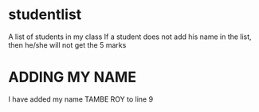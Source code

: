 # studentlist
A list of students in my class
If a student does not add his name in the list, then he/she will not get the 5 marks
# ADDING MY NAME

I have added my name TAMBE ROY to line 9